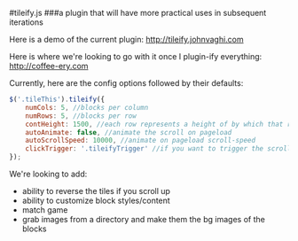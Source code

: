 #tileify.js
###a plugin that will have more practical uses in subsequent iterations

Here is a demo of the current plugin:
http://tileify.johnvaghi.com

Here is where we're looking to go with it once I plugin-ify everything:
http://coffee-ery.com

Currently, here are the config options followed by their defaults:

```javascript
$('.tileThis').tileify({
	numCols: 5, //blocks per column
	numRows: 5, //blocks per row
	contHeight: 1500, //each row represents a height of by which that row is randomly assigned a location within - this is that height
	autoAnimate: false, //animate the scroll on pageload
	autoScrollSpeed: 10000, //animate on pageload scroll-speed
	clickTrigger: '.tileifyTrigger' //if you want to trigger the scroll on click, here's your chance
});
```


We're looking to add:

- ability to reverse the tiles if you scroll up
- ability to customize block styles/content
- match game
- grab images from a directory and make them the bg images of the blocks

